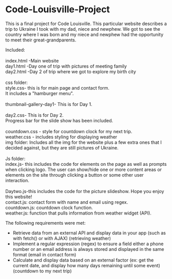 # Code-Louisville-Project

This is a final project for Code Louisville. This particular website describes a trip to Ukraine I took with my dad, niece and newphew. We got to see the country where I was born and my niece and newphew had the opportunity to meet their great-grandparents. 


Included:<br><br>
    index.html -Main website<br>
    day1.html -Day one of trip with pictures of meeting family<br>
    day2.html -Day 2 of trip where we got to explore my birth city<br><br>
    css folder: <br>style.css- this is for main page and contact form. 
                      <br>  It includes a "hamburger menu". <br>
                <br>thumbnail-gallery-day1- This is for Day 1.<br>
                <br>day2.css- This is for Day 2. <br>
                 Progress bar for the slide show has been included. <br>
                 <br>countdown.css - style for countdown clock for my next trip.<br>
                 weather.css - includes styling for displaying weather <br>
    img folder: Includes all the img for the website plus a few extra ones that I decided against, but they are still pictures of Ukraine. <br><br>
    Js folder: <br>
    index.js- this includes the code for elements on the page as well as prompts when clicking logo. The user can show/hide one or more content areas or elements on the site through clicking a button or some other user interaction.
<br>
    <br> Daytwo.js-this includes the code for  the picture slideshow. Hope you enjoy this website!<br>
contact.js: contact form with name and email using regex. <br>
countdown.js: countdown clock function.<br>
weather.js: function that pulls information from weather widget (API).
    
   The following requirements were met: 
   - Retrieve data from an external API and display data in your app (such as with fetch() or
with AJAX) (retrieving weather)
   - Implement a regular expression (regex) to ensure a field either a phone number or an
email address is always stored and displayed in the same format (email in contact form)
   - Calculate and display data based on an external factor (ex: get the current date, and
display how many days remaining until some event) (countdown to my next trip)





